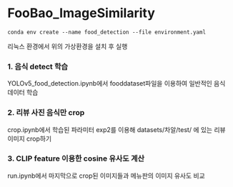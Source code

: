 # FooBao_ImageSimilarity

    conda env create --name food_detection --file environment.yaml

리눅스 환경에서 위의 가상환경을 설치 후 실행

### 1. 음식 detect 학습
YOLOv5_food_detection.ipynb에서 fooddataset파일을 이용하여 일반적인 음식 데이터 학습

### 2. 리뷰 사진 음식만 crop
crop.ipynb에서 학습된 파라미터 exp2를 이용해 datasets/차알/test/ 에 있는 리뷰 이미지 crop하기

### 3. CLIP feature 이용한 cosine 유사도 계산
run.ipynb에서 마지막으로 crop된 이미지들과 메뉴판의 이미지 유사도 비교

